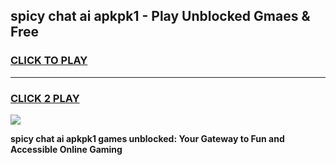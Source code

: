 
## spicy chat ai apkpk1 - Play Unblocked Gmaes & Free
<h3>
<a href="https://news.freeplayer.one?title=spicy_chat_ai_apkpk1&ref=16F">CLICK TO PLAY</a></h3>
<hr>

<h3>
<a href="https://news.freeplayer.one?title=spicy_chat_ai_apkpk1&ref=16F">CLICK 2 PLAY</a>
  
</h3>

<a href="https://news.freeplayer.one?title=spicy_chat_ai_apkpk1&ref=16F/"><img src="https://clearcache.store/games.png"></a>


**spicy chat ai apkpk1 games unblocked: Your Gateway to Fun and Accessible Online Gaming**
